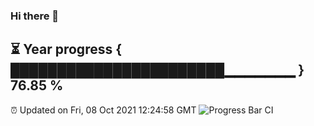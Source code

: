 ### Hi there 👋
⏳ Year progress { ███████████████████████▁▁▁▁▁▁▁ } 76.85 %
---
⏰ Updated on Fri, 08 Oct 2021 12:24:58 GMT
![Progress Bar CI](https://github.com/liununu/liununu/workflows/Progress%20Bar%20CI/badge.svg)
